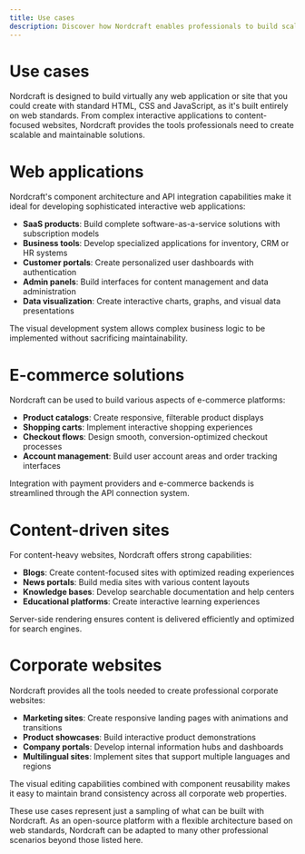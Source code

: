 ```yaml
---
title: Use cases
description: Discover how Nordcraft enables professionals to build scalable web applications, e-commerce solutions, content sites and corporate websites using web standards. Explore real-world examples of what you can create with this powerful development engine.
---
```


# Use cases
Nordcraft is designed to build virtually any web application or site that you could create with standard HTML, CSS and JavaScript, as it's built entirely on web standards. From complex interactive applications to content-focused websites, Nordcraft provides the tools professionals need to create scalable and maintainable solutions.

# Web applications
Nordcraft's component architecture and API integration capabilities make it ideal for developing sophisticated interactive web applications:
- **SaaS products**: Build complete software-as-a-service solutions with subscription models
- **Business tools**: Develop specialized applications for inventory, CRM or HR systems
- **Customer portals**: Create personalized user dashboards with authentication
- **Admin panels**: Build interfaces for content management and data administration
- **Data visualization**: Create interactive charts, graphs, and visual data presentations

The visual development system allows complex business logic to be implemented without sacrificing maintainability.

# E-commerce solutions
Nordcraft can be used to build various aspects of e-commerce platforms:
- **Product catalogs**: Create responsive, filterable product displays
- **Shopping carts**: Implement interactive shopping experiences
- **Checkout flows**: Design smooth, conversion-optimized checkout processes
- **Account management**: Build user account areas and order tracking interfaces

Integration with payment providers and e-commerce backends is streamlined through the API connection system.

# Content-driven sites
For content-heavy websites, Nordcraft offers strong capabilities:
- **Blogs**: Create content-focused sites with optimized reading experiences
- **News portals**: Build media sites with various content layouts
- **Knowledge bases**: Develop searchable documentation and help centers
- **Educational platforms**: Create interactive learning experiences

Server-side rendering ensures content is delivered efficiently and optimized for search engines.

# Corporate websites
Nordcraft provides all the tools needed to create professional corporate websites:
- **Marketing sites**: Create responsive landing pages with animations and transitions
- **Product showcases**: Build interactive product demonstrations 
- **Company portals**: Develop internal information hubs and dashboards
- **Multilingual sites**: Implement sites that support multiple languages and regions

The visual editing capabilities combined with component reusability makes it easy to maintain brand consistency across all corporate web properties.


These use cases represent just a sampling of what can be built with Nordcraft. As an open-source platform with a flexible architecture based on web standards, Nordcraft can be adapted to many other professional scenarios beyond those listed here.

